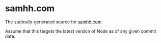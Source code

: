 # samhh.com

The statically-generated source for [samhh.com](https://samhh.com).

Assume that this targets the latest version of Node as of any given commit date.
